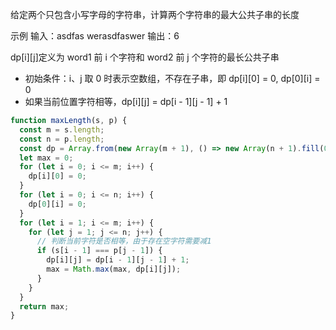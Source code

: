 给定两个只包含小写字母的字符串，计算两个字符串的最大公共子串的长度

示例
输入：asdfas werasdfaswer
输出：6

dp[i][j]定义为 word1 前 i 个字符和 word2 前 j 个字符的最长公共子串

- 初始条件：i、j 取 0 时表示空数组，不存在子串，即 dp[i][0] = 0, dp[0][i] = 0
- 如果当前位置字符相等，dp[i][j] = dp[i - 1][j - 1] + 1

```js
function maxLength(s, p) {
  const m = s.length;
  const n = p.length;
  const dp = Array.from(new Array(m + 1), () => new Array(n + 1).fill(0));
  let max = 0;
  for (let i = 0; i <= m; i++) {
    dp[i][0] = 0;
  }
  for (let i = 0; i <= n; i++) {
    dp[0][i] = 0;
  }
  for (let i = 1; i <= m; i++) {
    for (let j = 1; j <= n; j++) {
      // 判断当前字符是否相等，由于存在空字符需要减1
      if (s[i - 1] === p[j - 1]) {
        dp[i][j] = dp[i - 1][j - 1] + 1;
        max = Math.max(max, dp[i][j]);
      }
    }
  }
  return max;
}
```
